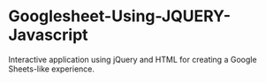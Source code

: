 # Googlesheet-Using-JQUERY-Javascript
Interactive  application using jQuery and HTML for creating a Google Sheets-like experience.
